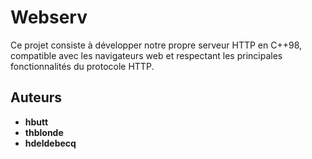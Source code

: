 # Webserv

Ce projet consiste à développer notre propre serveur HTTP en C++98, compatible avec les navigateurs web et respectant les principales fonctionnalités du protocole HTTP.

## Auteurs

- **hbutt**
- **thblonde**
- **hdeldebecq**
